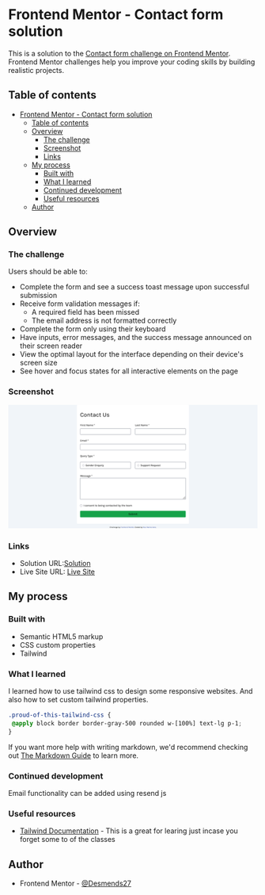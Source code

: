 # Frontend Mentor - Contact form solution

This is a solution to the [Contact form challenge on Frontend Mentor](https://www.frontendmentor.io/challenges/contact-form--G-hYlqKJj). Frontend Mentor challenges help you improve your coding skills by building realistic projects. 

## Table of contents

- [Frontend Mentor - Contact form solution](#frontend-mentor---contact-form-solution)
  - [Table of contents](#table-of-contents)
  - [Overview](#overview)
    - [The challenge](#the-challenge)
    - [Screenshot](#screenshot)
    - [Links](#links)
  - [My process](#my-process)
    - [Built with](#built-with)
    - [What I learned](#what-i-learned)
    - [Continued development](#continued-development)
    - [Useful resources](#useful-resources)
  - [Author](#author)

## Overview

### The challenge

Users should be able to:

- Complete the form and see a success toast message upon successful submission
- Receive form validation messages if:
  - A required field has been missed
  - The email address is not formatted correctly
- Complete the form only using their keyboard
- Have inputs, error messages, and the success message announced on their screen reader
- View the optimal layout for the interface depending on their device's screen size
- See hover and focus states for all interactive elements on the page

### Screenshot

![](./screenshot.png)



### Links

- Solution URL:[Solution](https://github.com/Desmends27/Contact-Form-main)
- Live Site URL: [Live Site](https://contact-form-main-pi.vercel.app/)

## My process

### Built with

- Semantic HTML5 markup
- CSS custom properties
- Tailwind



### What I learned

I learned how to use tailwind css to design some responsive websites. And also how to set custom tailwind properties.


```css
.proud-of-this-tailwind-css {
 @apply block border border-gray-500 rounded w-[100%] text-lg p-1;
}
```


If you want more help with writing markdown, we'd recommend checking out [The Markdown Guide](https://www.markdownguide.org/) to learn more.

### Continued development

Email functionality can be added using resend js


### Useful resources

- [Tailwind Documentation](https://tailwindcss.com/docs) - This is a great for learing just incase you forget some to of the classes


## Author
- Frontend Mentor - [@Desmends27](https://www.frontendmentor.io/profile/Desmends27)
